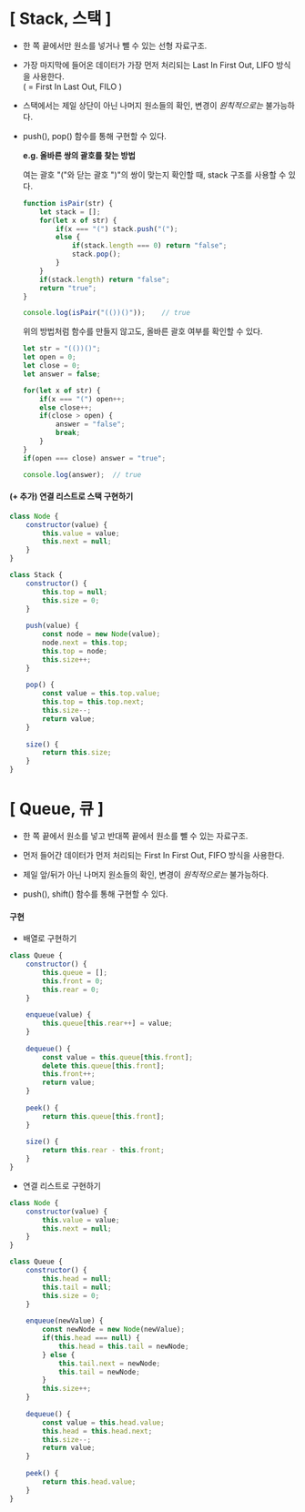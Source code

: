 # [ Stack, 스택 ]

+ 한 쪽 끝에서만 원소를 넣거나 뺄 수 있는 선형 자료구조.  

+ 가장 마지막에 들어온 데이터가 가장 먼저 처리되는 Last In First Out, LIFO 방식을 사용한다.  
  ( = First In Last Out, FILO )
  
+ 스택에서는 제일 상단이 아닌 나머지 원소들의 확인, 변경이 *원칙적으로는* 불가능하다.

+ push(), pop() 함수를 통해 구현할 수 있다.
  
  
  
  **e.g. 올바른 쌍의 괄호를 찾는 방법**
  
  여는 괄호 "("와 닫는 괄호 ")"의 쌍이 맞는지 확인할 때, stack 구조를 사용할 수 있다.
  
  ```javascript
  function isPair(str) {
      let stack = [];
      for(let x of str) {
          if(x === "(") stack.push("(");
          else {
              if(stack.length === 0) return "false";
              stack.pop();
          }
      }
      if(stack.length) return "false";
      return "true";
  }
  
  console.log(isPair("(())()"));	// true
  ```
  
  위의 방법처럼 함수를 만들지 않고도, 올바른 괄호 여부를 확인할 수 있다.
  
  ```javascript
  let str = "(())()";
  let open = 0;
  let close = 0;
  let answer = false;
  
  for(let x of str) {
      if(x === "(") open++;
      else close++;
      if(close > open) {
          answer = "false";
          break;
      }
  }
  if(open === close) answer = "true";
  
  console.log(answer);	// true
  ```
  



#### (+ 추가) 연결 리스트로 스택 구현하기

```javascript
class Node {
    constructor(value) {
        this.value = value;
        this.next = null;
    }
}

class Stack {
    constructor() {
        this.top = null;
        this.size = 0;
    }
    
    push(value) {
        const node = new Node(value);
        node.next = this.top;
        this.top = node;
        this.size++;
    }
    
    pop() {
        const value = this.top.value;
        this.top = this.top.next;
        this.size--;
        return value;
    }
    
    size() {
        return this.size;
    }
}
```





# [ Queue, 큐 ]

+ 한 쪽 끝에서 원소를 넣고 반대쪽 끝에서 원소를 뺄 수 있는 자료구조.

+ 먼저 들어간 데이터가 먼저 처리되는 First In First Out, FIFO 방식을 사용한다.
+ 제일 앞/뒤가 아닌 나머지 원소들의 확인, 변경이 *원칙적으로는* 불가능하다.
+ push(), shift() 함수를 통해 구현할 수 있다.



#### 구현

+ 배열로 구현하기

```javascript
class Queue {
    constructor() {
        this.queue = [];
        this.front = 0;
        this.rear = 0;
    }
    
    enqueue(value) {
        this.queue[this.rear++] = value;
    }
    
    dequeue() {
        const value = this.queue[this.front];
        delete this.queue[this.front];
        this.front++;
        return value;
    }
    
    peek() {
        return this.queue[this.front];
    }
    
    size() {
        return this.rear - this.front;
    }
}
```



+ 연결 리스트로 구현하기

```javascript
class Node {
    constructor(value) {
        this.value = value;
        this.next = null;
    }
}

class Queue {
    constructor() {
        this.head = null;
        this.tail = null;
        this.size = 0;
    }
    
    enqueue(newValue) {
        const newNode = new Node(newValue);
        if(this.head === null) {
            this.head = this.tail = newNode;
        } else {
            this.tail.next = newNode;
            this.tail = newNode;
        }
        this.size++;
    }
    
    dequeue() {
        const value = this.head.value;
        this.head = this.head.next;
        this.size--;
        return value;
    }
    
    peek() {
        return this.head.value;
    }
}
```

